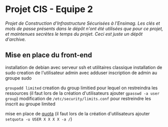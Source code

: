 # Projet CIS - Equipe 2

_Projet de Construction d'Infrastructure Sécurisées à l'Ensimag. Les clés et
mots de passe présents dans le dépôt n'ont été utilisées que pour ce projet, et
maintenues secrètes le temps du projet. Ceci est juste un dépôt d'archive._

## Mise en place du front-end

installation de debian avec serveur ssh et utilitaires classique
installation de sudo
creation de l'utilisateur admin avec adduser
inscription de admin au groupe sudo

`groupadd limited` creation du group limitied pour lequel on restreindra les ressources
(il faut lors de la création d'utilisateurs ajouter `gpasswd -a user group`)
modification de `/etc/security/limits.conf` pour restreindre les inscrit au groupe limited

mise en place de [quota](https://access.redhat.com/documentation/en-US/Red_Hat_Enterprise_Linux/6/html/Storage_Administration_Guide/ch-disk-quotas.html)
(il faut lors de la création d'utilisateurs ajouter `setquota -u USER X X X X -a /`)
